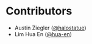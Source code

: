 # Contributors

- Austin Ziegler ([@halostatue][@halostatue])
- Lim Hua En ([@hua-en][@hua-en])

[@halostatue]: https://github.com/halostatue
[@hua-en]: https://github.com/hua-en
